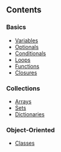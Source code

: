 ## Contents
### Basics
<ul>
  <li><a href="https://github.com/omercankoc/swift-programming/blob/master/Swift/Variables.swift">Variables</a></li>
  <li><a href="https://github.com/omercankoc/swift-programming/blob/master/Swift/Optionals.swift">Optionals</a></li>
  <li><a href="https://github.com/omercankoc/swift-programming/blob/master/Swift/Conditionals.swift">Conditionals</a></li>
  <li><a href="https://github.com/omercankoc/swift-programming/blob/master/Swift/Loops.swift">Loops</a></li>
  <li><a href="https://github.com/omercankoc/swift-programming/blob/master/Swift/Functions.swift">Functions</a></li>
  <li><a href="https://github.com/omercankoc/swift-programming/blob/master/Swift/Closures.swift">Closures</a></li>
</ul>

### Collections
<ul>
  <li><a href="https://github.com/omercankoc/swift-programming/blob/master/Swift/Arrays.swift">Arrays</a></li>
  <li><a href="https://github.com/omercankoc/swift-programming/blob/master/Swift/Sets.swift">Sets</a></li>
  <li><a href="https://github.com/omercankoc/swift-programming/blob/master/Swift/Dictionaries.swift">Dictionaries</a></li>
</ul>

### Object-Oriented
<ul>
  <li><a href="https://github.com/omercankoc/swift-programming/blob/master/Swift/Arrays.swift">Classes</a></li>
</ul>
